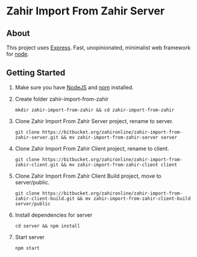 # Zahir Import From Zahir Server
> 

## About
This project uses [Express](https://expressjs.com). Fast, unopinionated, minimalist web framework for [node](https://nodejs.org).

## Getting Started

1. Make sure you have [NodeJS](https://nodejs.org/) and [npm](https://www.npmjs.com/) installed.
2. Create folder zahir-import-from-zahir

	```
	mkdir zahir-import-from-zahir && cd zahir-import-from-zahir
	```

3. Clone Zahir Import From Zahir Server project, rename to server.

	```
	git clone https://bitbucket.org/zahironline/zahir-import-from-zahir-server.git && mv zahir-import-from-zahir-server server
	```

4. Clone Zahir Import From Zahir Client project, rename to client.

	```
	git clone https://bitbucket.org/zahironline/zahir-import-from-zahir-client.git && mv zahir-import-from-zahir-client client
	```

5. Clone Zahir Import From Zahir Client Build project, move to server/public.

	```
	git clone https://bitbucket.org/zahironline/zahir-import-from-zahir-client-build.git && mv zahir-import-from-zahir-client-build server/public
	```

6. Install dependencies for server

	```
	cd server && npm install
	```

7. Start server

	```
	npm start
	```
